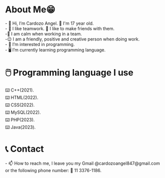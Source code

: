 <h1>About Me😁</h1>
- 👋 Hi, I’m Cardozo Angel. 🎉 I'm 17 year old.<br>
- 🤝 I like teamwork. 🎀 I like to make friends with them.<br>
-🧖 I am calm when working in a team.<br>
-😉 I am a friendly, positive and creative person when doing work.<br>
- 👀 I’m interested in programming.<br>
- 🖥️ I’m currently learning programming language.<br>
<h1>🖱️ Programming language I use </h1>⌨️ C++(2021).<br>⌨️ HTML(2022).<br>⌨️ CSS(2022).<br>⌨️ MySQL(2022).<br>⌨️ PHP(2023).<br>⌨️ Java(2023).<br>
<h1>📞 Contact</h1>
- 📫 How to reach me, I leave you my Gmail @cardozoangel847@gmail.com or the following phone number: 📱 11 3376-1186.

<!---
CardozoAngel/CardozoAngel is a ✨ special ✨ repository because its `README.md` (this file) appears on your GitHub profile.
You can click the Preview link to take a look at your changes.
--->
